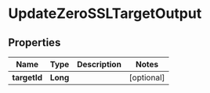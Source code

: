 

# UpdateZeroSSLTargetOutput


## Properties

| Name | Type | Description | Notes |
|------------ | ------------- | ------------- | -------------|
|**targetId** | **Long** |  |  [optional] |



